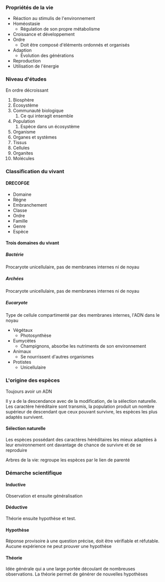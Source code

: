 ### Propriétés de la vie
- Réaction au stimulis de l'environnement
- Homéostasie
	- Régulation de son propre métabolisme
- Croissance et développement
- Ordre
	- Doit être composé d'éléments ordonnés et organisés
- Adaption
	- Évolution des générations
- Reproduction
- Utilisation de l'énergie
### Niveau d'études
En ordre décroissant
1. Biosphère
2. Écosystème
3. Communauté biologique
	1. Ce qui interagit ensemble
4. Population
	1. Espèce dans un écosystème
5. Organisme
6. Organes et systèmes
7. Tissus
8. Cellules
9. Organites
10. Molécules
### Classification du vivant
#### DRECOFGE
- Domaine
- Règne
- Embranchement
- Classe
- Ordre
- Famille
- Genre
- Espèce
#### Trois domaines du vivant
##### Bactérie
Procaryote unicellulaire, pas de membranes internes ni de noyau
##### Archées
Procaryote unicellulaire, pas de membranes internes ni de noyau
##### Eucaryote
Type de cellule compartimenté par des membranes internes, l'ADN dans le noyau

- Végétaux
	- Photosynthèse
- Eumycètes
	- Champignons, absorbe les nutriments de son environnement
- Animaux
	- Se nourrissent d'autres organismes
- Protistes
	- Unicellulaire

### L'origine des espèces
Toujours avoir un ADN

Il y a de la descendance avec de la modification, de la sélection naturelle. Les caractère héréditaire sont transmis, la population produit un nombre supérieur de descendant que ceux pouvant survivre, les espèces les plus adaptés survivent. 

#### Sélection naturelle
Les espèces possédant des caractères héréditaires les mieux adaptées à leur environnement ont davantage de chance de survivre et de se reproduire

Arbres de la vie: regroupe les espèces par le lien de parenté

### Démarche scientifique
#### Inductive
Observation et ensuite généralisation
#### Déductive
Théorie ensuite hypothèse et test.

#### Hypothèse
Réponse provisoire à une question précise, doit être vérifiable et réfutable. Aucune expérience ne peut prouver une hypothèse
#### Théorie
Idée générale qui a une large portée découlant de nombreuses observations. La théorie permet de générer de nouvelles hypothèses